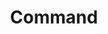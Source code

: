 ---
title: Command
tags:
icon: command
svg: '<svg xmlns="http://www.w3.org/2000/svg" width="24" height="24" fill="none" viewBox="0 0 24 24" stroke-width="1.5" stroke-linecap="round" stroke-linejoin="round" stroke="currentColor"><path d="M14.51 6.98v10.04c0 2.203 2.763 3.294 4.284 1.774 1.52-1.52.43-4.284-1.775-4.284H6.981c-2.204 0-3.295 2.763-1.775 4.284 1.52 1.52 4.284.43 4.284-1.775V6.981c0-2.204-2.764-3.295-4.284-1.775S4.776 9.49 6.981 9.49h10.038c2.204 0 3.295-2.764 1.775-4.284s-4.284-.43-4.284 1.775Z"/></svg>'
---